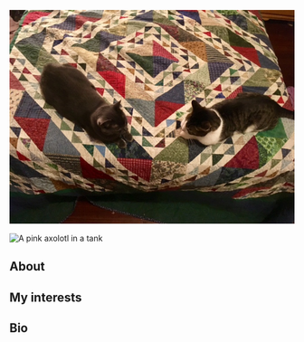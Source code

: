 
![two cats on a quilt](chevron-cats.jpg)

![A pink axolotl in a tank](https://alicemcgrath.digital.brynmawr.edu/simple-site/images/janeway.jpg)

## About

## My interests

## Bio
